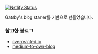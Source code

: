 [![Netlify Status](https://api.netlify.com/api/v1/badges/5c30d436-e2b4-4990-8687-22666d14006a/deploy-status)](https://app.netlify.com/sites/jhyeok/deploys)

Gatsby's blog starter를 기반으로 만들었습니다.

### 참고한 블로그
 - [overreacted.io](https://overreacted.io/)
 - [medium-to-own-blog](https://mathieudutour-blog.netlify.com/)
